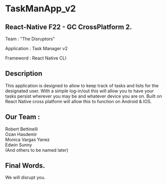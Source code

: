 # TaskManApp_v2

## React-Native F22 - GC CrossPlatform 2. 

Team : "The Disruptors"

Application : Task Manager v2

Frameword : React Native CLI

## Description 

This application is designed to allow to keep track of tasks and lists for the designated user. 
With a simple log-in/out this will allow you to have your tasks persist wherever you may be and whatever device you are on. 
Built on React Native cross platform will allow this to function on Android & IOS. 

## Our Team : <br />
Robert Bettinelli <br />
Ozan Hasdemir <br />
Monica Vargas Yanez <br />
Edwin Sunny <br />
(And others to be named later) <br />

## Final Words.  <br />
We will disrupt you. 
